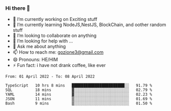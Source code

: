 ### Hi there 👋

<!--
**charlieScript/charlieScript** is a ✨ _special_ ✨ repository because its `README.md` (this file) appears on your GitHub profile.

Here are some ideas to get you started: -->

- 🔭 I’m currently working on Exciting stuff
- 🌱 I’m currently learning NodeJS,NestJS, BlockChain, and oother random stuff
- 👯 I’m looking to collaborate on anything
- 🤔 I’m looking for help with ...
- 💬 Ask me about anything
- 📫 How to reach me: gozione3@gmail.com
- 😄 Pronouns: HE/HIM
- ⚡ Fun fact: i have not drank coffee, like ever
<!--START_SECTION:waka-->

```text
From: 01 April 2022 - To: 08 April 2022

TypeScript   10 hrs 8 mins   ███████████████████████░░   91.79 %
SQL          18 mins         ▓░░░░░░░░░░░░░░░░░░░░░░░░   02.79 %
YAML         14 mins         ▓░░░░░░░░░░░░░░░░░░░░░░░░   02.23 %
JSON         11 mins         ▒░░░░░░░░░░░░░░░░░░░░░░░░   01.69 %
Bash         9 mins          ▒░░░░░░░░░░░░░░░░░░░░░░░░   01.50 %
```

<!--END_SECTION:waka-->
